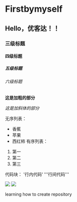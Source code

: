 # Firstbymyself
## Hello，优客达！！
### 三级标题
#### 四级标题
##### 五级标题
###### 六级标题

**这是加粗的部分**

*这是加斜体的部分*

无序列表：
* 香蕉
* 苹果
* 西红柿
有序列表：
1. 第一
1. 第二
1. 第三 

代码块：
'行内代码'
'''行间代码'''

![](https://qgt-style.oss-cn-hangzhou.aliyuncs.com/newcoursep4/g1/g1-2-2/tenor.gif)
![](https://qgt-style.oss-cn-hangzhou.aliyuncs.com/newcoursep4/g1/g1-2-2/tenor.gif)

learning how to create repository
